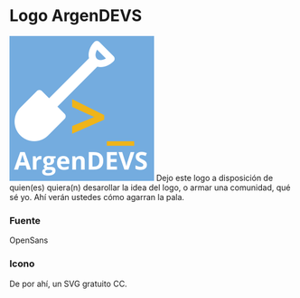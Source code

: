 # Logo ArgenDEVS
![](https://raw.githubusercontent.com/dennismayr/argendevs_logo/master/ArgenDEVS_256x256.png)
Dejo este logo a disposición de quien(es) quiera(n) desarollar la idea del logo, o armar una comunidad, qué sé yo.
Ahí verán ustedes cómo agarran la pala.

### Fuente
OpenSans

### Icono
De por ahí, un SVG gratuito CC.
